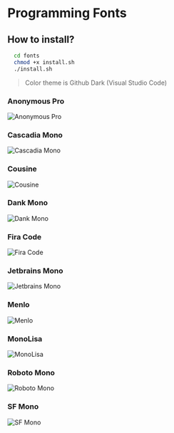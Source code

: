 # Programming Fonts

## How to install?

```bash
  cd fonts
  chmod +x install.sh
  ./install.sh 
```

> Color theme is Github Dark (Visual Studio Code)

### Anonymous Pro
![Anonymous Pro](https://raw.githubusercontent.com/cancng/fonts/master/img/AnonymousPro.png)

### Cascadia Mono
![Cascadia Mono](https://raw.githubusercontent.com/cancng/fonts/master/img/CascadiaMono.png)

### Cousine
![Cousine](https://raw.githubusercontent.com/cancng/fonts/master/img/Cousine.png)

### Dank Mono
![Dank Mono](https://raw.githubusercontent.com/cancng/fonts/master/img/DankMono.png)

### Fira Code
![Fira Code](https://raw.githubusercontent.com/cancng/fonts/master/img/FiraCode.png)

### Jetbrains Mono
![Jetbrains Mono](https://raw.githubusercontent.com/cancng/fonts/master/img/JetbrainsMono.png)

### Menlo
![Menlo](https://raw.githubusercontent.com/cancng/fonts/master/img/Menlo.png)

### MonoLisa
![MonoLisa](https://raw.githubusercontent.com/cancng/fonts/master/img/MonoLisa.png)

### Roboto Mono
![Roboto Mono](https://raw.githubusercontent.com/cancng/fonts/master/img/RobotoMono.png)

### SF Mono
![SF Mono](https://raw.githubusercontent.com/cancng/fonts/master/img/SFMono.png)
